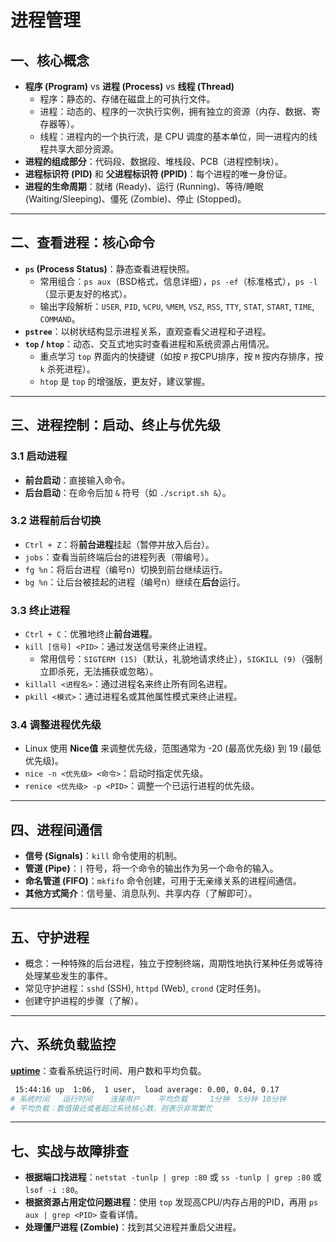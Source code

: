 # 进程管理

## 一、核心概念

- **程序 (Program)** vs **进程 (Process)** vs **线程 (Thread)**
  - 程序：静态的、存储在磁盘上的可执行文件。
  - 进程：动态的、程序的一次执行实例，拥有独立的资源（内存、数据、寄存器等）。
  - 线程：进程内的一个执行流，是 CPU 调度的基本单位，同一进程内的线程共享大部分资源。
- **进程的组成部分**：代码段、数据段、堆栈段、PCB（进程控制块）。
- **进程标识符 (PID)** 和 **父进程标识符 (PPID)**：每个进程的唯一身份证。
- **进程的生命周期**：就绪 (Ready)、运行 (Running)、等待/睡眠 (Waiting/Sleeping)、僵死 (Zombie)、停止 (Stopped)。

---

## 二、查看进程：核心命令

- **`ps` (Process Status)**：静态查看进程快照。
  - 常用组合：`ps aux`（BSD格式，信息详细），`ps -ef`（标准格式），`ps -l`（显示更友好的格式）。
  - 输出字段解析：`USER`, `PID`, `%CPU`, `%MEM`, `VSZ`, `RSS`, `TTY`, `STAT`, `START`, `TIME`, `COMMAND`。
- **`pstree`**：以树状结构显示进程关系，直观查看父进程和子进程。
- **`top` / `htop`**：动态、交互式地实时查看进程和系统资源占用情况。
  - 重点学习 `top` 界面内的快捷键（如按 `P` 按CPU排序，按 `M` 按内存排序，按 `k` 杀死进程）。
  - `htop` 是 `top` 的增强版，更友好，建议掌握。

---

## 三、进程控制：启动、终止与优先级

### 3.1 启动进程

- **前台启动**：直接输入命令。
- **后台启动**：在命令后加 `&` 符号（如 `./script.sh &`）。

### 3.2 进程前后台切换

- `Ctrl + Z`：将**前台进程**挂起（暂停并放入后台）。
- `jobs`：查看当前终端后台的进程列表（带编号）。
- `fg %n`：将后台进程（编号n）切换到前台继续运行。
- `bg %n`：让后台被挂起的进程（编号n）继续在**后台**运行。

### 3.3 终止进程

- `Ctrl + C`：优雅地终止**前台进程**。
- `kill [信号] <PID>`：通过发送信号来终止进程。
  - 常用信号：`SIGTERM (15)`（默认，礼貌地请求终止），`SIGKILL (9)`（强制立即杀死，无法捕获或忽略）。
- `killall <进程名>`：通过进程名来终止所有同名进程。
- `pkill <模式>`：通过进程名或其他属性模式来终止进程。

### 3.4 调整进程优先级

- Linux 使用 **Nice值** 来调整优先级，范围通常为 -20 (最高优先级) 到 19 (最低优先级)。
- `nice -n <优先级> <命令>`：启动时指定优先级。
- `renice <优先级> -p <PID>`：调整一个已运行进程的优先级。

---

## 四、进程间通信

- **信号 (Signals)**：`kill` 命令使用的机制。
- **管道 (Pipe)**：`|` 符号，将一个命令的输出作为另一个命令的输入。
- **命名管道 (FIFO)**：`mkfifo` 命令创建，可用于无亲缘关系的进程间通信。
- **其他方式简介**：信号量、消息队列、共享内存（了解即可）。

---

## 五、守护进程

- 概念：一种特殊的后台进程，独立于控制终端，周期性地执行某种任务或等待处理某些发生的事件。
- 常见守护进程：`sshd` (SSH), `httpd` (Web), `crond` (定时任务)。
- 创建守护进程的步骤（了解）。

---

## 六、系统负载监控

**[uptime](01-Basic_Commands.md)**：查看系统运行时间、用户数和平均负载。

```bash
 15:44:16 up  1:06,  1 user,  load average: 0.00, 0.04, 0.17
# 系统时间   运行时间    连接用户    平均负载     1分钟  5分钟 10分钟
# 平均负载：数值接近或者超过系统核心数，则表示非常繁忙
```

---

## 七、实战与故障排查

- **根据端口找进程**：`netstat -tunlp | grep :80` 或 `ss -tunlp | grep :80` 或 `lsof -i :80`。
- **根据资源占用定位问题进程**：使用 `top` 发现高CPU/内存占用的PID，再用 `ps aux | grep <PID>` 查看详情。
- **处理僵尸进程 (Zombie)**：找到其父进程并重启父进程。